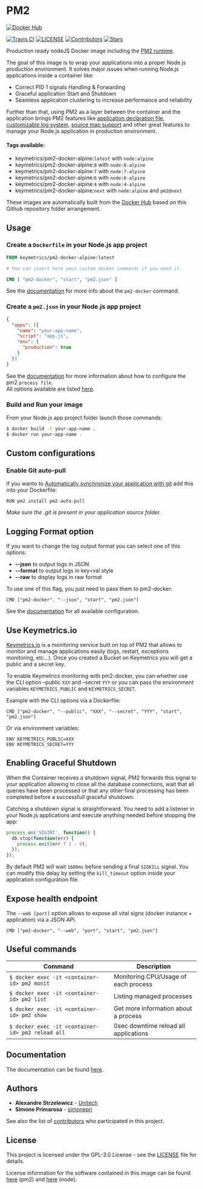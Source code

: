 # PM2

[![Docker Hub](http://dockeri.co/image/keymetrics/pm2-docker-alpine)](https://hub.docker.com/r/keymetrics/pm2-docker-alpine/)

[![Travis CI](https://travis-ci.org/keymetrics/pm2-docker-alpine.svg?branch=master)](https://travis-ci.org/keymetrics/pm2-docker-alpine)
[![LICENSE](https://img.shields.io/npm/l/express.svg)](LICENSE)
[![Contributors](https://img.shields.io/github/contributors/keymetrics/pm2-docker-alpine.svg)](https://github.com/keymetrics/pm2-docker-alpine/contributors)
[![Stars](https://img.shields.io/github/stars/keymetrics/pm2-docker-alpine.svg?style=flat)](https://github.com/keymetrics/pm2-docker-alpine/stargazers)

Production ready nodeJS Docker image including the [PM2 runtime](http://pm2.keymetrics.io/).

The goal of this image is to wrap your applications into a proper Node.js production environment. It solves major issues when running Node.js applications inside a container like:

- Correct PID 1 signals Handling & Forwarding
- Graceful application Start and Shutdown
- Seamless application clustering to increase performance and reliability

Further than that, using PM2 as a layer between the container and the application brings PM2 features like [application declaration file](http://pm2.keymetrics.io/docs/usage/application-declaration/), [customizable log system](http://pm2.keymetrics.io/docs/usage/log-management/), [source map support](http://pm2.keymetrics.io/docs/usage/source-map-support/) and other great features to manage your Node.js application in production environment.

#### Tags available:

- keymetrics/pm2-docker-alpine:`latest` with `node:alpine`
- keymetrics/pm2-docker-alpine:`8` with `node:8-alpine`
- keymetrics/pm2-docker-alpine:`7` with `node:7-alpine`
- keymetrics/pm2-docker-alpine:`6` with `node:6-alpine`
- keymetrics/pm2-docker-alpine:`4` with `node:4-alpine`
- keymetrics/pm2-docker-alpine:`next` with `node:alpine` and `pm2@next`

These images are automatically built from the [Docker Hub](https://hub.docker.com/r/keymetrics/pm2-docker-alpine/) based on this Github repository folder arrangement.


## Usage

### Create a `Dockerfile` in your Node.js app project

```dockerfile
FROM keymetrics/pm2-docker-alpine:latest

# You can insert here your custom docker commands if you need it.

CMD [ "pm2-docker", "start", "pm2.json" ]
```
See the [documentation](http://pm2.keymetrics.io/docs/usage/docker-pm2-nodejs/#usage) for more info about the `pm2-docker` command.

### Create a `pm2.json` in your Node.js app project

```json
{
  "apps": [{
    "name": "your-app-name",
    "script": "app.js",
    "env": {
      "production": true
    }
  }]
}
```

See the [documentation](http://pm2.keymetrics.io/docs/usage/application-declaration/) for more information about how to configure the pm2 `process file`.
<br>All options available are listed [here](http://pm2.keymetrics.io/docs/usage/application-declaration/#attributes-available).

### Build and Run your image
From your Node.js app project folder launch those commands:

```bash
$ docker build -t your-app-name .
$ docker run your-app-name .
```

## Custom configurations

### Enable Git auto-pull

If you wanto to [Automatically synchronize your application with git](https://github.com/pm2-hive/pm2-auto-pull) add this into your Dockerfile:

```
RUN pm2 install pm2-auto-pull
```
*Make sure the .git is present in your application source folder.*

## Logging Format option

If you want to change the log output format you can select one of this options:

- **--json** to output logs in JSON
- **--format** to output logs in key=val style
- **--raw** to display logs in raw format

To use one of this flag, you just need to pass them to pm2-docker:

```
CMD ["pm2-docker", "--json", "start", "pm2.json"]
```

See the [documentation](http://pm2.keymetrics.io/docs/usage/docker-pm2-nodejs/#usage) for all available configuration.

## Use Keymetrics.io

[Keymetrics.io](https://keymetrics.io/) is a monitoring service built on top of PM2 that allows to monitor and manage applications easily (logs, restart, exceptions monitoring, etc...). Once you created a Bucket on Keymetrics you will get a public and a secret key.

To enable Keymetrics monitoring with pm2-docker, you can whether use the CLI option –public `XXX` and –secret `YYY` or you can pass the environment variables `KEYMETRICS_PUBLIC` and `KEYMETRICS_SECRET`.

Example with the CLI options via a Dockerfile:

```
CMD ["pm2-docker", "--public", "XXX", "--secret", "YYY", "start", "pm2.json"]
```

Or via environment variables:

```
ENV KEYMETRICS_PUBLIC=XXX
ENV KEYMETRICS_SECRET=YYY
```

## Enabling Graceful Shutdown

When the Container receives a shutdown signal, PM2 forwards this signal to your application allowing to close all the database connections, wait that all queries have been processed or that any other final processing has been completed before a successfull graceful shutdown.

Catching a shutdown signal is straightforward. You need to add a listener in your Node.js applications and execute anything needed before stopping the app:

```javascript
process.on('SIGINT', function() {
  db.stop(function(err) {
    process.exit(err ? 1 : 0);
  });
});
```
By default PM2 will wait `1600ms` before sending a final `SIGKILL` signal. You can modify this delay by setting the `kill_timeout` option inside your application configuration file.

## Expose health endpoint
The `--web [port]` option allows to expose all vital signs (docker instance + application) via a JSON API.

```
CMD ["pm2-docker", "--web", "port", "start", "pm2.json"]
```

## Useful commands 

Command | Description
--------|------------
```$ docker exec -it <container-id> pm2 monit``` | Monitoring CPU/Usage of each process
```$ docker exec -it <container-id> pm2 list``` | Listing managed processes
```$ docker exec -it <container-id> pm2 show``` | Get more information about a process
```$ docker exec -it <container-id> pm2 reload all``` | 0sec downtime reload all applications

## Documentation

The documentation can be found [here](http://pm2.keymetrics.io/docs/usage/docker-pm2-nodejs/).

## Authors
* **Alexandre Strzelewicz** - [Unitech](https://github.com/Unitech)
* **Simone Primarosa** - [simonepri](https://github.com/simonepri)

See also the list of [contributors](https://github.com/simonepri/roboprime/contributors) who participated in this project.


## License

This project is licensed under the GPL-3.0 License - see the [LICENSE](LICENSE) file for details.

License information for
the software contained in this image can be found [here](https://github.com/Unitech/pm2/blob/master/GNU-AGPL-3.0.txt) (pm2) and [here](https://github.com/nodejs/node/blob/master/LICENSE) (node).
